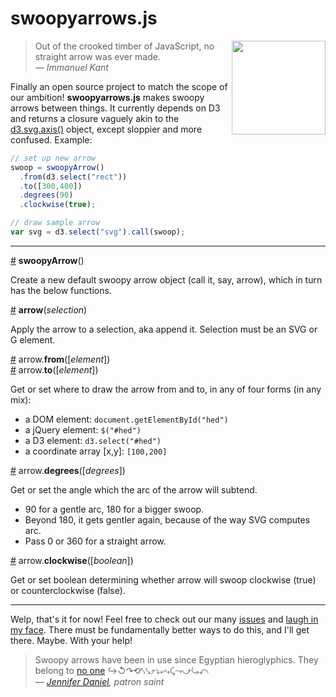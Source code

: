 swoopyarrows.js
===============

<img src="https://photos-5.dropbox.com/t/0/AAB-T8AE7ycEkctV59JJnFiJgLlXOTr5sR01VwUkOa-xgQ/12/13934821/png/1024x768/3/1404882000/0/2/Screenshot%202014-07-08%2023.41.11.png/-IQdxTWdCmUryLzr4b35gaI_0onhwrENUMYVI11oMjk" width="150" align="right"> 

> Out of the crooked timber of JavaScript, no straight arrow was ever made.  
*— Immanuel Kant*

Finally an open source project to match the scope of our ambition! **swoopyarrows.js** makes swoopy arrows between things. It currently depends on D3 and returns a closure vaguely akin to the [d3.svg.axis()](https://github.com/mbostock/d3/wiki/SVG-Axes#wiki-axis) object, except sloppier and more confused. Example:
```javascript 
// set up new arrow
swoop = swoopyArrow()
  .from(d3.select("rect"))
  .to([300,400])
  .degrees(90)
  .clockwise(true);

// draw sample arrow
var svg = d3.select("svg").call(swoop);
```
---
<a href="#swoopyArrow" name="swoopyArrow">#</a> **swoopyArrow**()

Create a new default swoopy arrow object (call it, say, arrow), which in turn has the below functions.

<a href="#arrow" name="arrow">#</a> **arrow**(*selection*)

Apply the arrow to a selection, aka append it. Selection must be an SVG or G element.

<a href="#from" name="from">#</a> arrow.**from**([*element*])  
<a href="#to" name="to">#</a> arrow.**to**([*element*])

Get or set where to draw the arrow from and to, in any of four forms (in any mix):
  - a DOM element:            `document.getElementById("hed")`
  - a jQuery element:         `$("#hed")`
  - a D3 element:             `d3.select("#hed")`
  - a coordinate array [x,y]: `[100,200]`

<a href="#degrees" name="degrees">#</a> arrow.**degrees**([*degrees*])

Get or set the angle which the arc of the arrow will subtend.
  - 90 for a gentle arc, 180 for a bigger swoop.
  - Beyond 180, it gets gentler again, because of the way SVG computes arc.
  - Pass 0 or 360 for a straight arrow.

<a href="#clockwise" name="clockwise">#</a> arrow.**clockwise**([*boolean*]) 

Get or set boolean determining whether arrow will swoop clockwise (true) or counterclockwise (false).

---

Welp, that's it for now! Feel free to check out our many [issues](https://github.com/bizweekgraphics/swoopyarrows/issues) and [laugh in my face](https://twitter.com/tophtucker). There must be fundamentally better ways to do this, and I'll get there. Maybe. With your help!

> Swoopy arrows have been in use since Egyptian hieroglyphics. They belong to [no one](https://github.com/bizweekgraphics/swoopyarrows/blob/master/LICENSE) ↪↺↷⟲⤣⤥⤴⤵⤶⤷⤹⤳⤻⤿⤺  
— *[Jennifer Daniel](https://twitter.com/jenniferdaniel/status/464517373740204032), patron saint*
